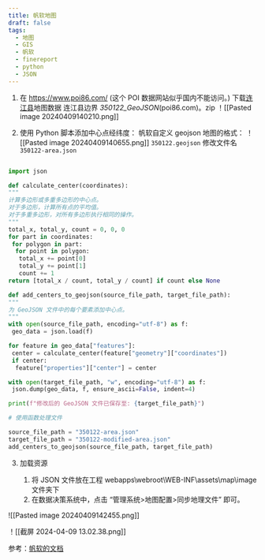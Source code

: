 ```yaml
---
title: 帆软地图
draft: false
tags:
  - 地图
  - GIS
  - 帆软
  - finereport
  - python
  - JSON
---
```


1. 在 <https://www.poi86.com/> (这个 POI 数据网站似乎国内不能访问。) 下载[连江县](https://www.poi86.com/poi/amap/district/350122/1.html)地图数据
   连江县边界 _350122_GeoJSON_(poi86.com)。zip
 ！[[Pasted image 20240409140210.png]]

1. 使用 Python 脚本添加中心点经纬度：
 帆软自定义 geojson 地图的格式：
   ！[[Pasted image 20240409140655.png]]
 `350122.geojson` 修改文件名 `350122-area.json`

  ```python

  import json

  def calculate_center(coordinates):
  """
  计算多边形或多重多边形的中心点。
  对于多边形，计算所有点的平均值。
  对于多重多边形，对所有多边形执行相同的操作。
  """
  total_x, total_y, count = 0, 0, 0
  for part in coordinates:
   for polygon in part:
    for point in polygon:
     total_x += point[0]
     total_y += point[1]
     count += 1
  return [total_x / count, total_y / count] if count else None

  def add_centers_to_geojson(source_file_path, target_file_path):
  """
  为 GeoJSON 文件中的每个要素添加中心点。
  """
  with open(source_file_path, encoding="utf-8") as f:
   geo_data = json.load(f)

  for feature in geo_data["features"]:
   center = calculate_center(feature["geometry"]["coordinates"])
   if center:
    feature["properties"]["center"] = center

  with open(target_file_path, "w", encoding="utf-8") as f:
   json.dump(geo_data, f, ensure_ascii=False, indent=4)

  print(f"修改后的 GeoJSON 文件已保存至: {target_file_path}")

  # 使用函数处理文件

  source_file_path = "350122-area.json"
  target_file_path = "350122-modified-area.json"
  add_centers_to_geojson(source_file_path, target_file_path)
  ```

3. 加载资源

   1. 将 JSON 文件放在工程 webapps\webroot\WEB-INF\assets\map\image 文件夹下
   2. 在数据决策系统中，点击 “管理系统>地图配置>同步地理文件” 即可。

![[Pasted image 20240409142455.png]]

！[[截屏 2024-04-09 13.02.38.png]]

参考：[帆软的文档](https://help.fanruan.com/finereport/doc-view-2110.html)
